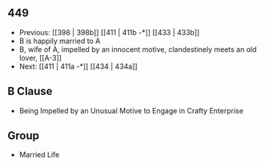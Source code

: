 ## 449
- Previous: [[398 | 398b]] [[411 | 411b -*]] [[433 | 433b]] 
- B is happily married to A
- B, wife of A, impelled by an innocent motive, clandestinely meets an old lover, [[A-3]]
- Next: [[411 | 411a -*]] [[434 | 434a]] 

## B Clause
- Being Impelled by an Unusual Motive to Engage in Crafty Enterprise

## Group
- Married Life

